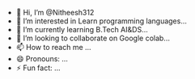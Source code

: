 - 👋 Hi, I’m @Nitheesh312
- 👀 I’m interested in Learn programming languages...
- 🌱 I’m currently learning B.Tech AI&DS...
- 💞️ I’m looking to collaborate on Google colab...
- 📫 How to reach me ...
- 😄 Pronouns: ...
- ⚡ Fun fact: ...

<!---
Nitheesh312/Nitheesh312 is a ✨ special ✨ repository because its `README.md` (this file) appears on your GitHub profile.
You can click the Preview link to take a look at your changes.
--->
